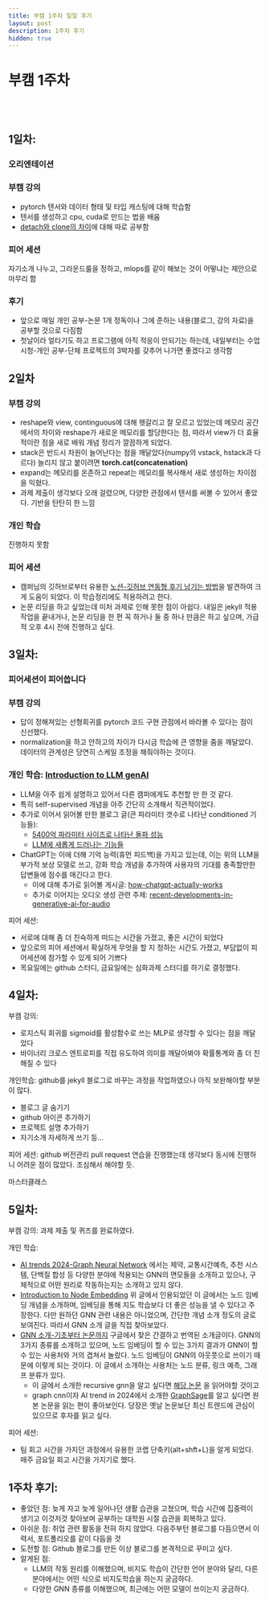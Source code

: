 ```yaml
---
title: 부캠 1주차 일일 후기
layout: post
description: 1주차 후기
hidden: true
---
```



# 부캠 1주차
<br />
<br />

## 1일차:

### 오리엔테이션

### 부캠 강의

- pytorch 텐서와 데이터 형태 및 타입 캐스팅에 대해 학습함
- 텐서를 생성하고 cpu, cuda로 만드는 법을 배움
- [detach와 clone의 차이](https://hongl.tistory.com/363)에 대해 따로 공부함

### 피어 세션

자기소개 나누고, 그라운드룰을 정하고, mlops를 같이 해보는 것이 어떻냐는 제안으로 마무리 함

### 후기

- 앞으로 매일 개인 공부-논문 1개 정독이나 그에 준하는 내용(블로그, 강의 자료)을 공부할 것으로 다짐함
- 첫날이라 얼타기도 하고 프로그램에 아직 적응이 안되기는 하는데, 내일부터는 수업시청-개인 공부-단체 프로젝트의 3박자를 갖추어 나가면 좋겠다고 생각함

## 2일차

### 부캠 강의

- reshape와 view, continguous에 대해 헷갈리고 잘 모르고 있었는데 메모리 공간에서의 차이와 reshape가 새로운 메모리를 할당한다는 점, 따라서 view가 더 효율적이란 점을 새로 배워 개념 정리가 깔끔하게 되었다.
- stack은 반드시 차원이 늘어난다는 점을 깨달았다(numpy의 vstack, hstack과 다르다)
늘리지 않고 붙이려면 **torch.cat(concatenation)**
- expand는 메모리를 온존하고 repeat는 메모리를 복사해서 새로 생성하는 차이점을 익혔다.
- 과제 제출이 생각보다 오래 걸렸으며, 다양한 관점에서 텐서를 써볼 수 있어서 좋았다. 기반을 탄탄히 한 느낌

### 개인 학습

진행하지 못함

### 피어 세션

- 캠퍼님의 깃허브로부터 유용한 [노션-깃허브 연동형 후기 남기는 방법](https://jekyllrb-ko.github.io/)을 발견하여 크게 도움이 되었다. 이 학습정리에도 적용하려고 한다.
- 논문 리딩을 하고 싶었는데 미처 과제로 인해 못한 점이 아쉽다. 내일은 jekyll 적용 작업을 끝내거나, 논문 리딩을 한 편 꼭 하거나 둘 중 하나 만큼은 하고 싶으며, 가급적 오후 4시 전에 진행하고 싶다.

## 3일차:

### 피어세션이 피어씁니다

### 부캠 강의

- 답이 정해져있는 선형회귀를 pytorch 코드 구현 관점에서 바라볼 수 있다는 점이 신선했다.
- normalization을 하고 안하고의 차이가 다시금 학습에 큰 영향을 줌을 깨달았다. 데이터의 관계성은 당연히 스케일 조정을 해줘야하는 것이다.

### 개인 학습: [Introduction to LLM genAI](https://www.assemblyai.com/blog/introduction-large-language-models-generative-ai/)

- LLM을 아주 쉽게 설명하고 있어서 다른 캠퍼에게도 추천할 만 한 것 같다.
- 특히 self-supervised 개념을 아주 간단히 소개해서 직관적이었다.
- 추가로 이어서 읽어볼 만한 블로그 글(큰 파라미터 갯수로 나타난 conditioned 기능들):
    - [5400억 파라미터 사이즈로 나타난 돌파 성능](https://research.google/blog/pathways-language-model-palm-scaling-to-540-billion-parameters-for-breakthrough-performance/?ref=changelog.assemblyai.com)
    - [LLM에 새롭게 드러나는 기능들](https://www.assemblyai.com/blog/emergent-abilities-of-large-language-models/)
- ChatGPT는 이에 더해 기억 능력(휴먼 피드백)을 가지고 있는데, 이는 위의 LLM을 부가적 보상 모델로 쓰고, 강화 학습 개념을 추가하여 사용자의 기대를 충족할만한 답변들에 점수를 매긴다고 한다.
    - 이에 대해 추가로 읽어볼 게시글: [how-chatgpt-actually-works](https://www.assemblyai.com/blog/how-chatgpt-actually-works/)
    - 추가로 이어지는 오디오 생성 관련 주제: [recent-developments-in-generative-ai-for-audio](https://www.assemblyai.com/blog/recent-developments-in-generative-ai-for-audio/)

피어 세션:

- 서로에 대해 좀 더 친숙하게 떠드는 시간을 가졌고, 좋은 시간이 되었다
- 앞으로의 피어 세션에서 확실하게 무엇을 할 지 정하는 시간도 가졌고, 부담없이 피어세션에 참가할 수 있게 되어 기쁘다
- 목요일에는 github 스터디, 금요일에는 심화과제 스터디를 하기로 결정했다.

## 4일차:

부캠 강의:

- 로지스틱 회귀를 sigmoid를 활성함수로 쓰는 MLP로 생각할 수 있다는 점을 깨달았다
- 바이너리 크로스 엔트로피를 직접 유도하여 의미를 깨달아봐야 확률통계와 좀 더 친해질 수 있다

개인학습: github를 jekyll 블로그로 바꾸는 과정을 작업하였으나 아직 보완해야할 부분이 많다.

- 블로그 글 숨기기
- github 아이콘 추가하기
- 프로젝트 설명 추가하기
- 자기소개 자세하게 쓰기 등…

피어 세션: github 버전관리 pull request 연습을 진행했는데 생각보다 동시에 진행하니 어려운 점이 많았다. 조심해서 해야할 듯.

마스터클래스

## 5일차:

부캠 강의: 과제 제출 및 퀴즈를 완료하였다.

개인 학습:

- [AI trends 2024-Graph Neural Network](https://www.assemblyai.com/blog/ai-trends-graph-neural-networks/)
에서는 제약, 교통시간예측, 추천 시스템, 단백질 합성 등 다양한 분야에 적용되는 GNN의 면모들을 소개하고 있으나, 구체적으로 어떤 원리로 작동하는지는 소개하고 있지 않다.
- [Introduction to Node Embedding](https://memgraph.com/blog/introduction-to-node-embedding?ref=assemblyai.com)
위 글에서 인용되었던 이 글에서는 노드 임베딩 개념을 소개하며, 임베딩을 통해 지도 학습보다 더 좋은 성능을 낼 수 있다고 주장한다. 다만 원하던 GNN 관련 내용은 아니었으며, 간단한 개념 소개 정도의 글로 보여진다. 따라서 GNN 소개 글을 직접 찾아보았다.
- [GNN 소개-기초부터 논문까지](https://medium.com/watcha/gnn-%EC%86%8C%EA%B0%9C-%EA%B8%B0%EC%B4%88%EB%B6%80%ED%84%B0-%EB%85%BC%EB%AC%B8%EA%B9%8C%EC%A7%80-96567b783479)
구글에서 찾은 간결하고 번역된 소개글이다. GNN의 3가지 종류를 소개하고 있으며, 노드 임베딩이 할 수 있는 3가지 결과가 GNN이 할 수 있는 사용처와 거의 겹쳐서 놀랐다.
노드 임베딩이 GNN의 아웃풋으로 쓰이기 때문에 이렇게 되는 것이다. 이 글에서 소개하는 사용처는 노드 분류, 링크 예측, 그래프 분류가 있다.
    - 이 글에서 소개한 recursive gnn을 알고 싶다면 [해당 논문](https://ieeexplore.ieee.org/document/4700287) 을 읽어야할 것이고
    - graph cnn이자 AI trend in 2024에서 소개한 [GraphSage](https://arxiv.org/abs/1706.02216?ref=assemblyai.com)를 알고 싶다면 원본 논문을 읽는 편이 좋아보인다. 당장은 옛날 논문보단 최신 트렌드에 관심이 있으므로 후자를 읽고 싶다.

피어 세션:

- 팀 회고 시간을 가지던 과정에서 유용한 코랩 단축키(alt+shft+L)을 알게 되었다. 매주 금요일 회고 시간을 가지기로 했다.

## 1주차 후기:

- 좋았던 점: 늦게 자고 늦게 일어나던 생활 습관을 고쳤으며,
학습 시간에 집중력이 생기고 이것저것 찾아보며 공부하는 대학원 시절 습관을 회복하고 있다.
- 아쉬운 점: 취업 관련 활동을 전혀 하지 않았다.
다음주부턴 블로그를 다듬으면서 이력서, 포트폴리오를 같이 다듬을 것
- 도전할 점: Github 블로그를 만든 이상 블로그를 본격적으로 꾸미고 싶다.
- 알게된 점:
    - LLM의 작동 원리를 이해했으며, 비지도 학습이 간단한 언어 분야와 달리, 다른 분야에서는 어떤 식으로 비지도학습을 하는지 궁금하다.
    - 다양한 GNN 종류를 이해했으며, 최근에는 어떤 모델이 쓰이는지 궁금하다.

